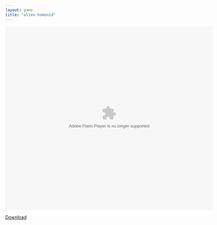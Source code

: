 ```yaml
---
layout: game
title: "alien homonid"
---
```


<object width="100" height="100">
    <embed src="alien homonid" flashvars="" base="" quality="high" allowscriptaccess="always" allowfullscreen="true" bgcolor="" wmode="window" width="650" height="575" type="application/x-shockwave-flash" pluginspage="http://www.macromedia.com/go/getflashplayer">
</object>

<br>

<a href="alien homonid.swf" download class="btn btn-secondary">Download</a>
